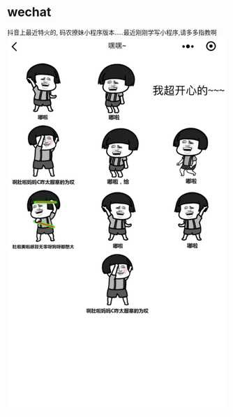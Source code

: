 # wechat
抖音上最近特火的, 码农撩妹小程序版本.....最近刚刚学写小程序,请多多指教啊
![image](https://github.com/stevendinggang/wechat/blob/master/%E5%B1%8F%E5%B9%95%E5%BF%AB%E7%85%A7%202018-07-10%20%E4%B8%8B%E5%8D%889.23.12.png)
